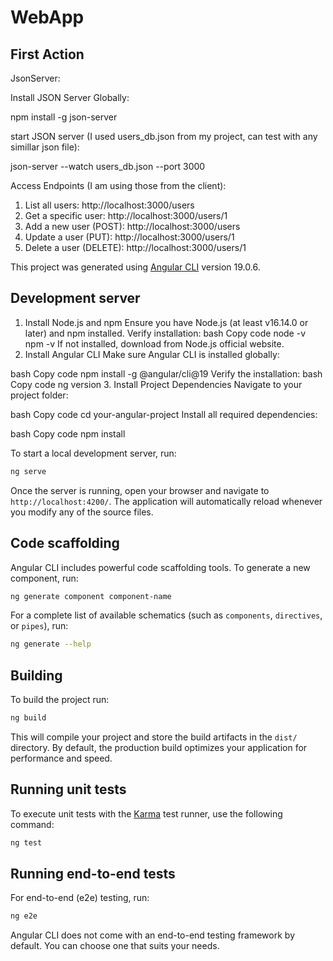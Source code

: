 

# WebApp


## First Action

JsonServer:

Install JSON Server Globally:

npm install -g json-server


start JSON server (I used users_db.json from my project, can test with any simillar json file):

json-server --watch users_db.json --port 3000


Access Endpoints (I am using those from the client):

1. List all users: http://localhost:3000/users
2. Get a specific user: http://localhost:3000/users/1
3. Add a new user (POST): http://localhost:3000/users
4. Update a user (PUT): http://localhost:3000/users/1
5. Delete a user (DELETE): http://localhost:3000/users/1

   

This project was generated using [Angular CLI](https://github.com/angular/angular-cli) version 19.0.6.

## Development server

1. Install Node.js and npm
Ensure you have Node.js (at least v16.14.0 or later) and npm installed.
Verify installation:
bash
Copy code
node -v
npm -v
If not installed, download from Node.js official website.
2. Install Angular CLI
Make sure Angular CLI is installed globally:

bash
Copy code
npm install -g @angular/cli@19
Verify the installation:
bash
Copy code
ng version
3. Install Project Dependencies
Navigate to your project folder:

bash
Copy code
cd your-angular-project
Install all required dependencies:

bash
Copy code
npm install


To start a local development server, run:

```bash
ng serve
```

Once the server is running, open your browser and navigate to `http://localhost:4200/`. The application will automatically reload whenever you modify any of the source files.

## Code scaffolding

Angular CLI includes powerful code scaffolding tools. To generate a new component, run:

```bash
ng generate component component-name
```

For a complete list of available schematics (such as `components`, `directives`, or `pipes`), run:

```bash
ng generate --help
```

## Building

To build the project run:

```bash
ng build
```

This will compile your project and store the build artifacts in the `dist/` directory. By default, the production build optimizes your application for performance and speed.

## Running unit tests

To execute unit tests with the [Karma](https://karma-runner.github.io) test runner, use the following command:

```bash
ng test
```

## Running end-to-end tests

For end-to-end (e2e) testing, run:

```bash
ng e2e
```

Angular CLI does not come with an end-to-end testing framework by default. You can choose one that suits your needs.


